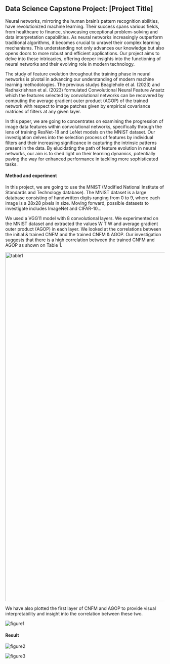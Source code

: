 ## Data Science Capstone Project: [Project Title]

Neural networks, mirroring the human brain’s pattern recognition abilities, 
have revolutionized machine learning. Their success spans various fields, 
from healthcare to finance, showcasing exceptional problem-solving and data interpretation capabilities. 
As neural networks increasingly outperform traditional algorithms, it becomes crucial to unravel their complex learning mechanisms. 
This understanding not only advances our knowledge but also opens doors to more robust and efficient applications. 
Our project aims to delve into these intricacies, offering deeper insights into the functioning of neural networks and their 
evolving role in modern technology.

The study of feature evolution throughout the training phase in neural networks is pivotal in advancing our 
understanding of modern machine learning methodologies. The previous studys Beaglehole et al. (2023) and Radhakrishnan et al. (2023) formulated Convolutional
Neural Feature Ansatz which the features selected by convolutional networks can be recovered by computing the average gradient outer product (AGOP) of the trained network with 
respect to image patches given by empirical covariance matrices of filters at any given layer. 

In this paper, we are going to concentrates on examining the progression of image data
features within convolutional networks, specifically through the lens of training ResNet-18 and LeNet models on the MNIST dataset. Our investigation delves into the selection process 
of features by individual filters and their increasing significance in capturing the intrinsic patterns present in the data. By elucidating the path of feature evolution in neural networks, 
our aim is to shed light on their learning dynamics, potentially paving the way for enhanced performance in tackling more sophisticated tasks.

#### Method and experiment
In this project, we are going to use the MNIST (Modified National Institute of Standards and Technology database). The MNIST dataset is a large database consisting of handwritten digits ranging from 0 to 9, where each image is a 28x28 pixels in size.
Moving forward, possible datasets to investigate includes ImageNet and CIFAR-10...

We used a VGG11 model with 8 convolutional layers. We experimented on the MNIST dataset and extracted the 
values W T W and average gradient outer product (AGOP) in each layer. We looked at the correlations between the initial & trained 
CNFM and the trained CNFM & AGOP. Our investigation suggests that there is a high correlation between the trained CNFM and AGOP as 
shown on Table 1.


<img width="1104" alt="table1" src="https://github.com/hulicheng117/DSC180-website/assets/97436268/da8079c9-7f13-45a5-a288-8a0cac5589f0">

We have also plotted the first layer of CNFM and AGOP to provide visual interpretability and insight into the correlation between these two.

![figure1](https://github.com/hulicheng117/DSC180-website/assets/97436268/45a685c9-3c6b-4e7b-bbb0-ae1a644b71ff)


#### Result

![figure2](https://github.com/hulicheng117/DSC180-website/assets/97436268/49ea3d39-5096-4ca1-8e0e-472ced9caa9a)

![figure3](https://github.com/hulicheng117/DSC180-website/assets/97436268/d40cb914-4735-4cd2-9956-886b46e864f2)



